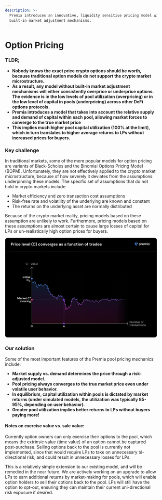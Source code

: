 ```yaml
---
description: >-
  Premia introduces an innovative, liquidity sensitive pricing model with
  built-in market adjustment mechanisms.
---
```


# Option Pricing

### **TLDR;**

* **Nobody knows the exact price crypto options should be worth, because traditional option models do not support the crypto market microstructure.**
* **As a result, any model without built-in market adjustment mechanisms will either consistently overprice or underprice options. The evidence is in the low levels of pool utilization (overpricing) or in the low level of capital in pools (underpricing) across other DeFi options protocols.**
* **Premia introduces a model that takes into account the relative supply and demand of capital within each pool, allowing market forces to converge to the true market price**
* **This implies much higher pool capital utilization (100% at the limit), which in turn translates to higher average returns to LPs without increased prices for buyers.**

### **Key challenge**

In traditional markets, some of the more popular models for option pricing are variants of Black-Scholes and the Binomial Options Pricing Model (BOPM). Unfortunately, they are not effectively applied to the crypto market microstructure, because of how severely it deviates from the assumptions underpinning these models. The specific set of assumptions that do not hold in crypto markets include:

* Market efficiency and zero transaction cost assumptions
* Risk-free rate and volatility of the underlying are known and constant
* The returns on the underlying asset are normally distributed

Because of the crypto market reality, pricing models based on these assumption are unlikely to work. Furthermore, pricing models based on these assumptions are almost certain to cause large losses of capital for LPs or un-realistically high option prices for buyers.

![Price level will trend towards the market-clearing C-level and is resilient to high volatility.](<../../../.gitbook/assets/3.3 (2).png>)

### **Our solution**

Some of the most important features of the Premia pool pricing mechanics include:

* **Market supply vs. demand determines the price through a risk-adjusted model.**
* **Pool pricing always converges to the true market price even under volatile user behavior.**
* **In equilibrium, capital utilization within pools is dictated by market returns (under simulated models, the utilization was typically 85-95%, depending on user behavior).**
* **Greater pool utilization implies better returns to LPs without buyers paying more!**

#### **Notes on exercise value vs. sale value:**

Currently option owners can only exercise their options to the pool, which means the extrinsic value (time value) of an option cannot be captured post-purchase. Selling options back to the pool is currently not implemented, since that would require LPs to take on unnecessary bi-directional risk, and could result in unnecessary losses for LPs.

This is a relatively simple extension to our existing model, and will be remedied in the near future. We are actively working on an upgrade to allow LPs to earn additional returns by market-making for pools, which will enable option holders to sell their options back to the pool. LPs will still have the option to opt-out, ensuring they can maintain their current uni-directional risk exposure if desired.
